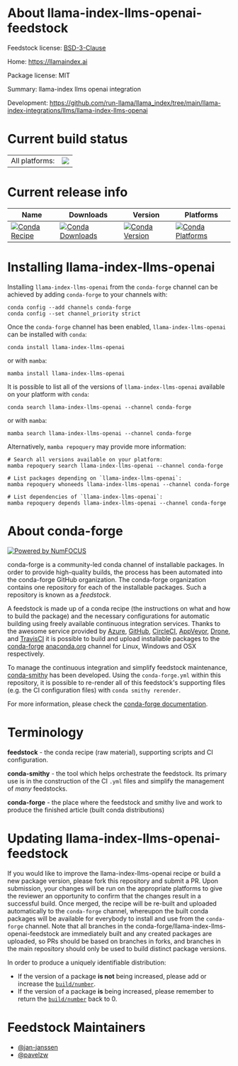 About llama-index-llms-openai-feedstock
=======================================

Feedstock license: [BSD-3-Clause](https://github.com/conda-forge/llama-index-llms-openai-feedstock/blob/main/LICENSE.txt)

Home: https://llamaindex.ai

Package license: MIT

Summary: llama-index llms openai integration

Development: https://github.com/run-llama/llama_index/tree/main/llama-index-integrations/llms/llama-index-llms-openai

Current build status
====================


<table><tr><td>All platforms:</td>
    <td>
      <a href="https://dev.azure.com/conda-forge/feedstock-builds/_build/latest?definitionId=21589&branchName=main">
        <img src="https://dev.azure.com/conda-forge/feedstock-builds/_apis/build/status/llama-index-llms-openai-feedstock?branchName=main">
      </a>
    </td>
  </tr>
</table>

Current release info
====================

| Name | Downloads | Version | Platforms |
| --- | --- | --- | --- |
| [![Conda Recipe](https://img.shields.io/badge/recipe-llama--index--llms--openai-green.svg)](https://anaconda.org/conda-forge/llama-index-llms-openai) | [![Conda Downloads](https://img.shields.io/conda/dn/conda-forge/llama-index-llms-openai.svg)](https://anaconda.org/conda-forge/llama-index-llms-openai) | [![Conda Version](https://img.shields.io/conda/vn/conda-forge/llama-index-llms-openai.svg)](https://anaconda.org/conda-forge/llama-index-llms-openai) | [![Conda Platforms](https://img.shields.io/conda/pn/conda-forge/llama-index-llms-openai.svg)](https://anaconda.org/conda-forge/llama-index-llms-openai) |

Installing llama-index-llms-openai
==================================

Installing `llama-index-llms-openai` from the `conda-forge` channel can be achieved by adding `conda-forge` to your channels with:

```
conda config --add channels conda-forge
conda config --set channel_priority strict
```

Once the `conda-forge` channel has been enabled, `llama-index-llms-openai` can be installed with `conda`:

```
conda install llama-index-llms-openai
```

or with `mamba`:

```
mamba install llama-index-llms-openai
```

It is possible to list all of the versions of `llama-index-llms-openai` available on your platform with `conda`:

```
conda search llama-index-llms-openai --channel conda-forge
```

or with `mamba`:

```
mamba search llama-index-llms-openai --channel conda-forge
```

Alternatively, `mamba repoquery` may provide more information:

```
# Search all versions available on your platform:
mamba repoquery search llama-index-llms-openai --channel conda-forge

# List packages depending on `llama-index-llms-openai`:
mamba repoquery whoneeds llama-index-llms-openai --channel conda-forge

# List dependencies of `llama-index-llms-openai`:
mamba repoquery depends llama-index-llms-openai --channel conda-forge
```


About conda-forge
=================

[![Powered by
NumFOCUS](https://img.shields.io/badge/powered%20by-NumFOCUS-orange.svg?style=flat&colorA=E1523D&colorB=007D8A)](https://numfocus.org)

conda-forge is a community-led conda channel of installable packages.
In order to provide high-quality builds, the process has been automated into the
conda-forge GitHub organization. The conda-forge organization contains one repository
for each of the installable packages. Such a repository is known as a *feedstock*.

A feedstock is made up of a conda recipe (the instructions on what and how to build
the package) and the necessary configurations for automatic building using freely
available continuous integration services. Thanks to the awesome service provided by
[Azure](https://azure.microsoft.com/en-us/services/devops/), [GitHub](https://github.com/),
[CircleCI](https://circleci.com/), [AppVeyor](https://www.appveyor.com/),
[Drone](https://cloud.drone.io/welcome), and [TravisCI](https://travis-ci.com/)
it is possible to build and upload installable packages to the
[conda-forge](https://anaconda.org/conda-forge) [anaconda.org](https://anaconda.org/)
channel for Linux, Windows and OSX respectively.

To manage the continuous integration and simplify feedstock maintenance,
[conda-smithy](https://github.com/conda-forge/conda-smithy) has been developed.
Using the ``conda-forge.yml`` within this repository, it is possible to re-render all of
this feedstock's supporting files (e.g. the CI configuration files) with ``conda smithy rerender``.

For more information, please check the [conda-forge documentation](https://conda-forge.org/docs/).

Terminology
===========

**feedstock** - the conda recipe (raw material), supporting scripts and CI configuration.

**conda-smithy** - the tool which helps orchestrate the feedstock.
                   Its primary use is in the construction of the CI ``.yml`` files
                   and simplify the management of *many* feedstocks.

**conda-forge** - the place where the feedstock and smithy live and work to
                  produce the finished article (built conda distributions)


Updating llama-index-llms-openai-feedstock
==========================================

If you would like to improve the llama-index-llms-openai recipe or build a new
package version, please fork this repository and submit a PR. Upon submission,
your changes will be run on the appropriate platforms to give the reviewer an
opportunity to confirm that the changes result in a successful build. Once
merged, the recipe will be re-built and uploaded automatically to the
`conda-forge` channel, whereupon the built conda packages will be available for
everybody to install and use from the `conda-forge` channel.
Note that all branches in the conda-forge/llama-index-llms-openai-feedstock are
immediately built and any created packages are uploaded, so PRs should be based
on branches in forks, and branches in the main repository should only be used to
build distinct package versions.

In order to produce a uniquely identifiable distribution:
 * If the version of a package **is not** being increased, please add or increase
   the [``build/number``](https://docs.conda.io/projects/conda-build/en/latest/resources/define-metadata.html#build-number-and-string).
 * If the version of a package **is** being increased, please remember to return
   the [``build/number``](https://docs.conda.io/projects/conda-build/en/latest/resources/define-metadata.html#build-number-and-string)
   back to 0.

Feedstock Maintainers
=====================

* [@jan-janssen](https://github.com/jan-janssen/)
* [@pavelzw](https://github.com/pavelzw/)

